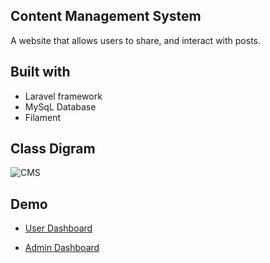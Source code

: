 

## Content Management System

A website that allows users to share, and interact with posts.

## Built with
* Laravel framework
* MySqL Database
* Filament 

## Class Digram
![CMS](https://github.com/bashaer310/Content-Management-System/assets/110439978/cc72a485-c6f0-4a96-9813-f6ea12f4b89a)


## Demo
* [User Dashboard](https://drive.google.com/file/d/1UzJn2aRHIBO4xi1H92SNOnEAEv3oYqYd/view?usp=sharing)

* [Admin Dashboard](https://drive.google.com/file/d/12TjD3WM0q9WWkKJfF7PMI_w8SrSyZzEI/view?usp=sharing)

